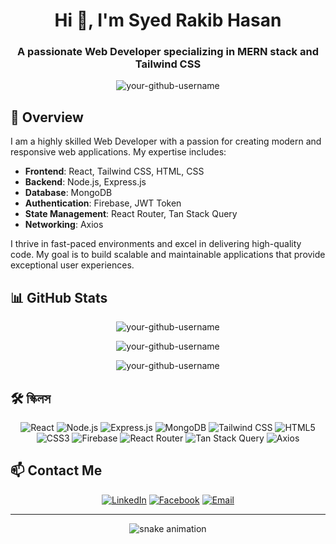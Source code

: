 <h1 align="center">Hi 👋, I'm Syed Rakib Hasan</h1>
<h3 align="center">A passionate Web Developer specializing in MERN stack and Tailwind CSS</h3>

<p align="center">
  <img src="https://komarev.com/ghpvc/?username=rakib3719&label=Profile%20views&color=0e75b6&style=flat" alt="your-github-username" />
</p>

## 🚀 Overview

I am a highly skilled Web Developer with a passion for creating modern and responsive web applications. My expertise includes:

- **Frontend**: React, Tailwind CSS, HTML, CSS
- **Backend**: Node.js, Express.js
- **Database**: MongoDB
- **Authentication**: Firebase, JWT Token
- **State Management**: React Router, Tan Stack Query
- **Networking**: Axios

I thrive in fast-paced environments and excel in delivering high-quality code. My goal is to build scalable and maintainable applications that provide exceptional user experiences.

## 📊 GitHub Stats

<p align="center">
  <img src="https://github-readme-streak-stats.herokuapp.com/?user=rakib3719&theme=radical" alt="your-github-username" />
</p>

<p align="center">
  <img src="https://github-readme-stats.vercel.app/api?username=rakib3719&show_icons=true&theme=radical" alt="your-github-username" />
</p>

<p align="center">
  <img src="https://github-readme-stats.vercel.app/api/top-langs?username=rakib3719&show_icons=true&locale=en&layout=compact&theme=radical" alt="your-github-username" />
</p>

## 🛠️ স্কিলস

<p align="center">
  <img src="https://img.shields.io/badge/React-61DAFB?style=for-the-badge&logo=react&logoColor=white" alt="React" />
  <img src="https://img.shields.io/badge/Node.js-339933?style=for-the-badge&logo=nodedotjs&logoColor=white" alt="Node.js" />
  <img src="https://img.shields.io/badge/Express.js-000000?style=for-the-badge&logo=express&logoColor=white" alt="Express.js" />
  <img src="https://img.shields.io/badge/MongoDB-47A248?style=for-the-badge&logo=mongodb&logoColor=white" alt="MongoDB" />
  <img src="https://img.shields.io/badge/Tailwind_CSS-38B2AC?style=for-the-badge&logo=tailwind-css&logoColor=white" alt="Tailwind CSS" />
  <img src="https://img.shields.io/badge/HTML5-E34F26?style=for-the-badge&logo=html5&logoColor=white" alt="HTML5" />
  <img src="https://img.shields.io/badge/CSS3-1572B6?style=for-the-badge&logo=css3&logoColor=white" alt="CSS3" />
  <img src="https://img.shields.io/badge/Firebase-FFCA28?style=for-the-badge&logo=firebase&logoColor=white" alt="Firebase" />
  <img src="https://img.shields.io/badge/React_Router-CA4245?style=for-the-badge&logo=react-router&logoColor=white" alt="React Router" />
  <img src="https://img.shields.io/badge/Tan_Stack_Query-FF4154?style=for-the-badge&logo=react-query&logoColor=white" alt="Tan Stack Query" />
  <img src="https://img.shields.io/badge/Axios-5A29E4?style=for-the-badge&logo=axios&logoColor=white" alt="Axios" />
</p>

## 📫 Contact Me

<p align="center">
  <a href="https://www.linkedin.com/in/srakib/" target="blank"><img src="https://img.shields.io/badge/LinkedIn-0077B5?style=for-the-badge&logo=linkedin&logoColor=white" alt="LinkedIn" /></a>
  <a href="https://facebook.com/your-facebook-username" target="blank"><img src="https://img.shields.io/badge/Facebook-1877F2?style=for-the-badge&logo=facebook&logoColor=white" alt="Facebook" /></a>
  <a href="mailto:your-email@example.com"><img src="https://img.shields.io/badge/Email-D14836?style=for-the-badge&logo=gmail&logoColor=white" alt="Email" /></a>
</p>

---

<p align="center">
  <img src="https://github.com/rakib3719/rakib3719/raw/output/github-contribution-grid-snake.svg" alt="snake animation" />
</p>
